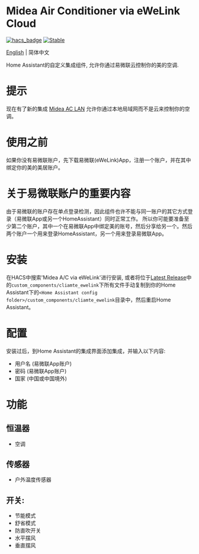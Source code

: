 # Midea Air Conditioner via eWeLink Cloud

[![hacs_badge](https://img.shields.io/badge/HACS-Default-orange.svg)](https://github.com/custom-components/hacs)
[![Stable](https://img.shields.io/github/v/release/georgezhao2010/climate_ewelink)](https://github.com/georgezhao2010/climate_ewelink/releases/latest)

[English](https://github.com/georgezhao2010/climate_ewelink/blob/main/readme.md) | 简体中文

Home Assistant的自定义集成组件, 允许你通过易微联云控制你的美的空调.

# 提示

现在有了新的集成 [Midea AC LAN](https://github.com/georgezhao2010/midea_ac_lan) 允许你通过本地局域网而不是云来控制你的空调。

# 使用之前

如果你没有易微联账户，先下载易微联(eWeLink)App，注册一个账户，并在其中绑定你的美的美居账户。

# 关于易微联账户的重要内容

由于易微联的账户存在单点登录检测，因此组件也许不能与同一账户的其它方式登录（易微联App或另一个HomeAssistant）同时正常工作。
所以你可能要准备至少第二个账户，其中一个在易微联App中绑定美的账号，然后分享给另一个。然后两个账户一个用来登录HomeAssistant，另一个用来登录易微联App。

# 安装

在HACS中搜索'Midea A/C via eWeLink'进行安装, 或者将位于[Latest Release](https://github.com/georgezhao2010/climate_ewelink/releases/latest)中的`custom_components/cliamte_ewelink`下所有文件手动复制到你的Home Assistant下的`<Home Assistant config folder>/custom_components/cliamte_ewelink`目录中，然后重启Home Assistant。

# 配置

安装过后，到Home Assistant的集成界面添加集成，并输入以下内容:

- 用户名 (易微联App账户)
- 密码 (易微联App账户)
- 国家 (中国或中国境外)

# 功能

## 恒温器

- 空调

## 传感器

- 户外温度传感器

## 开关:

- 节能模式
- 舒省模式
- 防直吹开关
- 水平摆风
- 垂直摆风

